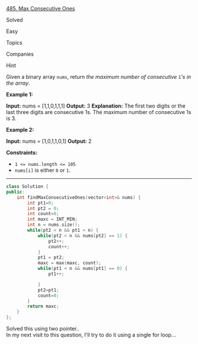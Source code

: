
[485. Max Consecutive Ones](https://leetcode.com/problems/max-consecutive-ones/)

Solved

Easy

Topics

Companies

Hint

Given a binary array `nums`, return _the maximum number of consecutive_ `1`_'s in the array_.

**Example 1:**

**Input:** nums = [1,1,0,1,1,1]
**Output:** 3
**Explanation:** The first two digits or the last three digits are consecutive 1s. The maximum number of consecutive 1s is 3.

**Example 2:**

**Input:** nums = [1,0,1,1,0,1]
**Output:** 2

**Constraints:**

- `1 <= nums.length <= 105`
- `nums[i]` is either `0` or `1`.

---

```cpp
class Solution {
public:
    int findMaxConsecutiveOnes(vector<int>& nums) {
        int pt1=0;
        int pt2 = 0;
        int count=0;
        int maxc = INT_MIN;
        int n = nums.size();
        while(pt2 < n && pt1 < n) {
            while(pt2 < n && nums[pt2] == 1) {
                pt2++;
                count++;
            }
            pt1 = pt2;
            maxc = max(maxc, count);
            while(pt1 < n && nums[pt1] == 0) {
                pt1++;

            }
            pt2=pt1;
            count=0;
        }
        return maxc;
    }
};

```

Solved this using two pointer..  
In my next visit to this question,  I'll try to do it using a single for loop...



